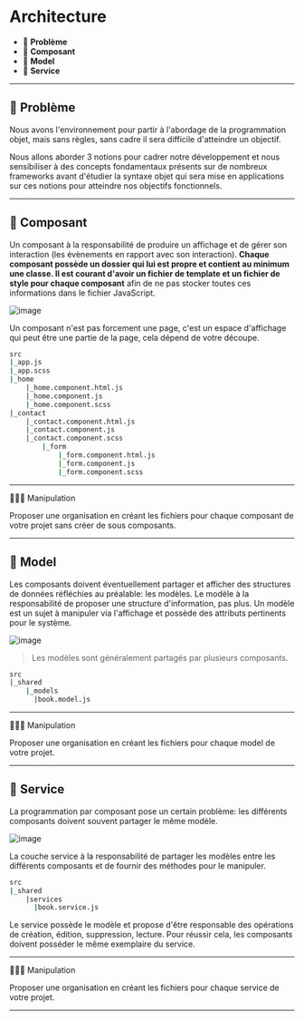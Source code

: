 # Architecture

*  🔖 **Problème**
*  🔖 **Composant**
*  🔖 **Model**
*  🔖 **Service**

___

## 📑 Problème

Nous avons l'environnement pour partir à l'abordage de la programmation objet, mais sans règles, sans cadre il sera difficile d'atteindre un objectif. 

Nous allons aborder 3 notions pour cadrer notre développement et nous sensibiliser à des concepts fondamentaux présents sur de nombreux frameworks avant d'étudier la syntaxe objet qui sera mise en applications sur ces notions pour atteindre nos objectifs fonctionnels.

___

## 📑 Composant

Un composant à la responsabilité de produire un affichage et de gérer son interaction (les évènements en rapport avec son interaction). **Chaque composant possède un dossier qui lui est propre et contient au minimum une classe. Il est courant d'avoir un fichier de template et un fichier de style pour chaque composant** afin de ne pas stocker toutes ces informations dans le fichier JavaScript.

![image](https://raw.githubusercontent.com/seeren-training/JavaScript-Object/master/wiki/resources/component.jpg)

Un composant n'est pas forcement une page, c'est un espace d'affichage qui peut être une partie de la page, cela dépend de votre découpe.

```bash
src
|_app.js
|_app.scss
|_home
    |_home.component.html.js
    |_home.component.js
    |_home.component.scss
|_contact
    |_contact.component.html.js
    |_contact.component.js
    |_contact.component.scss
        |_form
            |_form.component.html.js
            |_form.component.js
            |_form.component.scss
```

___

👨🏻‍💻 Manipulation

Proposer une organisation en créant les fichiers pour chaque composant de votre projet sans créer de sous composants.

___

## 📑 Model

Les composants doivent éventuellement partager et afficher des structures de données réfléchies au préalable: les modèles. Le modèle à la responsabilité de proposer une structure d'information, pas plus. Un modèle est un sujet à manipuler via l'affichage et possède des attributs pertinents pour le système.

![image](https://raw.githubusercontent.com/seeren-training/JavaScript-Object/master/wiki/resources/model.jpg)

> Les modèles sont généralement partagés par plusieurs composants.

```bash
src
|_shared
    |_models
      |book.model.js
```

___

👨🏻‍💻 Manipulation

Proposer une organisation en créant les fichiers pour chaque model de votre projet.

___


## 📑 Service

La programmation par composant pose un certain problème: les différents composants doivent souvent partager le même modèle.

![image](https://raw.githubusercontent.com/seeren-training/JavaScript-Object/master/wiki/resources/service.jpg)

La couche service à la responsabilité de partager les modèles entre les différents composants et de fournir des méthodes pour le manipuler.

```bash
src
|_shared
    |services
      |book.service.js
```

Le service possède le modèle et propose d'être responsable des opérations de création, édition, suppression, lecture. Pour réussir cela, les composants doivent posséder le même exemplaire du service.

___

👨🏻‍💻 Manipulation

Proposer une organisation en créant les fichiers pour chaque service de votre projet.

___
